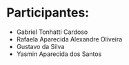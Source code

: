 # Participantes:


* Gabriel Tonhatti Cardoso
* Rafaela Aparecida Alexandre Oliveira
* Gustavo da Silva
* Yasmin Aparecida dos Santos
